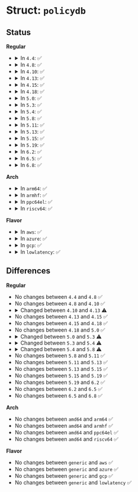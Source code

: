 # Struct: <code>policydb</code>

## Status
<b>Regular</b>
<ul>
<li>
<details>
<summary>In <code>4.4</code>: ✅</summary>

```c
struct policydb {
    int mls_enabled;
    struct symtab symtab[8];
    struct flex_array * sym_val_to_name[8];
    struct class_datum **class_val_to_struct;
    struct role_datum **role_val_to_struct;
    struct user_datum **user_val_to_struct;
    struct flex_array *type_val_to_struct_array;
    struct avtab te_avtab;
    struct role_trans *role_tr;
    struct ebitmap filename_trans_ttypes;
    struct hashtab *filename_trans;
    struct cond_bool_datum **bool_val_to_struct;
    struct avtab te_cond_avtab;
    struct cond_node *cond_list;
    struct role_allow *role_allow;
    struct ocontext * ocontexts[7];
    struct genfs *genfs;
    struct hashtab *range_tr;
    struct flex_array *type_attr_map_array;
    struct ebitmap policycaps;
    struct ebitmap permissive_map;
    size_t len;
    unsigned int policyvers;
    unsigned int reject_unknown;
    unsigned int allow_unknown;
    u16 process_class;
    u32 process_trans_perms;
};
```
</details>
</li>
<li>
<details>
<summary>In <code>4.8</code>: ✅</summary>

```c
struct policydb {
    int mls_enabled;
    struct symtab symtab[8];
    struct flex_array * sym_val_to_name[8];
    struct class_datum **class_val_to_struct;
    struct role_datum **role_val_to_struct;
    struct user_datum **user_val_to_struct;
    struct flex_array *type_val_to_struct_array;
    struct avtab te_avtab;
    struct role_trans *role_tr;
    struct ebitmap filename_trans_ttypes;
    struct hashtab *filename_trans;
    struct cond_bool_datum **bool_val_to_struct;
    struct avtab te_cond_avtab;
    struct cond_node *cond_list;
    struct role_allow *role_allow;
    struct ocontext * ocontexts[7];
    struct genfs *genfs;
    struct hashtab *range_tr;
    struct flex_array *type_attr_map_array;
    struct ebitmap policycaps;
    struct ebitmap permissive_map;
    size_t len;
    unsigned int policyvers;
    unsigned int reject_unknown;
    unsigned int allow_unknown;
    u16 process_class;
    u32 process_trans_perms;
};
```
</details>
</li>
<li>
<details>
<summary>In <code>4.10</code>: ✅</summary>

```c
struct policydb {
    int mls_enabled;
    struct symtab symtab[8];
    struct flex_array * sym_val_to_name[8];
    struct class_datum **class_val_to_struct;
    struct role_datum **role_val_to_struct;
    struct user_datum **user_val_to_struct;
    struct flex_array *type_val_to_struct_array;
    struct avtab te_avtab;
    struct role_trans *role_tr;
    struct ebitmap filename_trans_ttypes;
    struct hashtab *filename_trans;
    struct cond_bool_datum **bool_val_to_struct;
    struct avtab te_cond_avtab;
    struct cond_node *cond_list;
    struct role_allow *role_allow;
    struct ocontext * ocontexts[7];
    struct genfs *genfs;
    struct hashtab *range_tr;
    struct flex_array *type_attr_map_array;
    struct ebitmap policycaps;
    struct ebitmap permissive_map;
    size_t len;
    unsigned int policyvers;
    unsigned int reject_unknown;
    unsigned int allow_unknown;
    u16 process_class;
    u32 process_trans_perms;
};
```
</details>
</li>
<li>
<details>
<summary>In <code>4.13</code>: ✅</summary>

```c
struct policydb {
    int mls_enabled;
    struct symtab symtab[8];
    struct flex_array * sym_val_to_name[8];
    struct class_datum **class_val_to_struct;
    struct role_datum **role_val_to_struct;
    struct user_datum **user_val_to_struct;
    struct flex_array *type_val_to_struct_array;
    struct avtab te_avtab;
    struct role_trans *role_tr;
    struct ebitmap filename_trans_ttypes;
    struct hashtab *filename_trans;
    struct cond_bool_datum **bool_val_to_struct;
    struct avtab te_cond_avtab;
    struct cond_node *cond_list;
    struct role_allow *role_allow;
    struct ocontext * ocontexts[9];
    struct genfs *genfs;
    struct hashtab *range_tr;
    struct flex_array *type_attr_map_array;
    struct ebitmap policycaps;
    struct ebitmap permissive_map;
    size_t len;
    unsigned int policyvers;
    unsigned int reject_unknown;
    unsigned int allow_unknown;
    u16 process_class;
    u32 process_trans_perms;
};
```
</details>
</li>
<li>
<details>
<summary>In <code>4.15</code>: ✅</summary>

```c
struct policydb {
    int mls_enabled;
    struct symtab symtab[8];
    struct flex_array * sym_val_to_name[8];
    struct class_datum **class_val_to_struct;
    struct role_datum **role_val_to_struct;
    struct user_datum **user_val_to_struct;
    struct flex_array *type_val_to_struct_array;
    struct avtab te_avtab;
    struct role_trans *role_tr;
    struct ebitmap filename_trans_ttypes;
    struct hashtab *filename_trans;
    struct cond_bool_datum **bool_val_to_struct;
    struct avtab te_cond_avtab;
    struct cond_node *cond_list;
    struct role_allow *role_allow;
    struct ocontext * ocontexts[9];
    struct genfs *genfs;
    struct hashtab *range_tr;
    struct flex_array *type_attr_map_array;
    struct ebitmap policycaps;
    struct ebitmap permissive_map;
    size_t len;
    unsigned int policyvers;
    unsigned int reject_unknown;
    unsigned int allow_unknown;
    u16 process_class;
    u32 process_trans_perms;
};
```
</details>
</li>
<li>
<details>
<summary>In <code>4.18</code>: ✅</summary>

```c
struct policydb {
    int mls_enabled;
    struct symtab symtab[8];
    struct flex_array * sym_val_to_name[8];
    struct class_datum **class_val_to_struct;
    struct role_datum **role_val_to_struct;
    struct user_datum **user_val_to_struct;
    struct flex_array *type_val_to_struct_array;
    struct avtab te_avtab;
    struct role_trans *role_tr;
    struct ebitmap filename_trans_ttypes;
    struct hashtab *filename_trans;
    struct cond_bool_datum **bool_val_to_struct;
    struct avtab te_cond_avtab;
    struct cond_node *cond_list;
    struct role_allow *role_allow;
    struct ocontext * ocontexts[9];
    struct genfs *genfs;
    struct hashtab *range_tr;
    struct flex_array *type_attr_map_array;
    struct ebitmap policycaps;
    struct ebitmap permissive_map;
    size_t len;
    unsigned int policyvers;
    unsigned int reject_unknown;
    unsigned int allow_unknown;
    u16 process_class;
    u32 process_trans_perms;
};
```
</details>
</li>
<li>
<details>
<summary>In <code>5.0</code>: ✅</summary>

```c
struct policydb {
    int mls_enabled;
    struct symtab symtab[8];
    struct flex_array * sym_val_to_name[8];
    struct class_datum **class_val_to_struct;
    struct role_datum **role_val_to_struct;
    struct user_datum **user_val_to_struct;
    struct flex_array *type_val_to_struct_array;
    struct avtab te_avtab;
    struct role_trans *role_tr;
    struct ebitmap filename_trans_ttypes;
    struct hashtab *filename_trans;
    struct cond_bool_datum **bool_val_to_struct;
    struct avtab te_cond_avtab;
    struct cond_node *cond_list;
    struct role_allow *role_allow;
    struct ocontext * ocontexts[9];
    struct genfs *genfs;
    struct hashtab *range_tr;
    struct flex_array *type_attr_map_array;
    struct ebitmap policycaps;
    struct ebitmap permissive_map;
    size_t len;
    unsigned int policyvers;
    unsigned int reject_unknown;
    unsigned int allow_unknown;
    u16 process_class;
    u32 process_trans_perms;
};
```
</details>
</li>
<li>
<details>
<summary>In <code>5.3</code>: ✅</summary>

```c
struct policydb {
    int mls_enabled;
    struct symtab symtab[8];
    char ** sym_val_to_name[8];
    struct class_datum **class_val_to_struct;
    struct role_datum **role_val_to_struct;
    struct user_datum **user_val_to_struct;
    struct type_datum **type_val_to_struct_array;
    struct avtab te_avtab;
    struct role_trans *role_tr;
    struct ebitmap filename_trans_ttypes;
    struct hashtab *filename_trans;
    struct cond_bool_datum **bool_val_to_struct;
    struct avtab te_cond_avtab;
    struct cond_node *cond_list;
    struct role_allow *role_allow;
    struct ocontext * ocontexts[9];
    struct genfs *genfs;
    struct hashtab *range_tr;
    struct ebitmap *type_attr_map_array;
    struct ebitmap policycaps;
    struct ebitmap permissive_map;
    size_t len;
    unsigned int policyvers;
    unsigned int reject_unknown;
    unsigned int allow_unknown;
    u16 process_class;
    u32 process_trans_perms;
};
```
</details>
</li>
<li>
<details>
<summary>In <code>5.4</code>: ✅</summary>

```c
struct policydb {
    int mls_enabled;
    struct symtab symtab[8];
    char ** sym_val_to_name[8];
    struct class_datum **class_val_to_struct;
    struct role_datum **role_val_to_struct;
    struct user_datum **user_val_to_struct;
    struct type_datum **type_val_to_struct;
    struct avtab te_avtab;
    struct role_trans *role_tr;
    struct ebitmap filename_trans_ttypes;
    struct hashtab *filename_trans;
    struct cond_bool_datum **bool_val_to_struct;
    struct avtab te_cond_avtab;
    struct cond_node *cond_list;
    struct role_allow *role_allow;
    struct ocontext * ocontexts[9];
    struct genfs *genfs;
    struct hashtab *range_tr;
    struct ebitmap *type_attr_map_array;
    struct ebitmap policycaps;
    struct ebitmap permissive_map;
    size_t len;
    unsigned int policyvers;
    unsigned int reject_unknown;
    unsigned int allow_unknown;
    u16 process_class;
    u32 process_trans_perms;
};
```
</details>
</li>
<li>
<details>
<summary>In <code>5.8</code>: ✅</summary>

```c
struct policydb {
    int mls_enabled;
    struct symtab symtab[8];
    char ** sym_val_to_name[8];
    struct class_datum **class_val_to_struct;
    struct role_datum **role_val_to_struct;
    struct user_datum **user_val_to_struct;
    struct type_datum **type_val_to_struct;
    struct avtab te_avtab;
    struct hashtab role_tr;
    struct ebitmap filename_trans_ttypes;
    struct hashtab filename_trans;
    u32 compat_filename_trans_count;
    struct cond_bool_datum **bool_val_to_struct;
    struct avtab te_cond_avtab;
    struct cond_node *cond_list;
    u32 cond_list_len;
    struct role_allow *role_allow;
    struct ocontext * ocontexts[9];
    struct genfs *genfs;
    struct hashtab range_tr;
    struct ebitmap *type_attr_map_array;
    struct ebitmap policycaps;
    struct ebitmap permissive_map;
    size_t len;
    unsigned int policyvers;
    unsigned int reject_unknown;
    unsigned int allow_unknown;
    u16 process_class;
    u32 process_trans_perms;
};
```
</details>
</li>
<li>
<details>
<summary>In <code>5.11</code>: ✅</summary>

```c
struct policydb {
    int mls_enabled;
    struct symtab symtab[8];
    char ** sym_val_to_name[8];
    struct class_datum **class_val_to_struct;
    struct role_datum **role_val_to_struct;
    struct user_datum **user_val_to_struct;
    struct type_datum **type_val_to_struct;
    struct avtab te_avtab;
    struct hashtab role_tr;
    struct ebitmap filename_trans_ttypes;
    struct hashtab filename_trans;
    u32 compat_filename_trans_count;
    struct cond_bool_datum **bool_val_to_struct;
    struct avtab te_cond_avtab;
    struct cond_node *cond_list;
    u32 cond_list_len;
    struct role_allow *role_allow;
    struct ocontext * ocontexts[9];
    struct genfs *genfs;
    struct hashtab range_tr;
    struct ebitmap *type_attr_map_array;
    struct ebitmap policycaps;
    struct ebitmap permissive_map;
    size_t len;
    unsigned int policyvers;
    unsigned int reject_unknown;
    unsigned int allow_unknown;
    u16 process_class;
    u32 process_trans_perms;
};
```
</details>
</li>
<li>
<details>
<summary>In <code>5.13</code>: ✅</summary>

```c
struct policydb {
    int mls_enabled;
    struct symtab symtab[8];
    char ** sym_val_to_name[8];
    struct class_datum **class_val_to_struct;
    struct role_datum **role_val_to_struct;
    struct user_datum **user_val_to_struct;
    struct type_datum **type_val_to_struct;
    struct avtab te_avtab;
    struct hashtab role_tr;
    struct ebitmap filename_trans_ttypes;
    struct hashtab filename_trans;
    u32 compat_filename_trans_count;
    struct cond_bool_datum **bool_val_to_struct;
    struct avtab te_cond_avtab;
    struct cond_node *cond_list;
    u32 cond_list_len;
    struct role_allow *role_allow;
    struct ocontext * ocontexts[9];
    struct genfs *genfs;
    struct hashtab range_tr;
    struct ebitmap *type_attr_map_array;
    struct ebitmap policycaps;
    struct ebitmap permissive_map;
    size_t len;
    unsigned int policyvers;
    unsigned int reject_unknown;
    unsigned int allow_unknown;
    u16 process_class;
    u32 process_trans_perms;
};
```
</details>
</li>
<li>
<details>
<summary>In <code>5.15</code>: ✅</summary>

```c
struct policydb {
    int mls_enabled;
    struct symtab symtab[8];
    char ** sym_val_to_name[8];
    struct class_datum **class_val_to_struct;
    struct role_datum **role_val_to_struct;
    struct user_datum **user_val_to_struct;
    struct type_datum **type_val_to_struct;
    struct avtab te_avtab;
    struct hashtab role_tr;
    struct ebitmap filename_trans_ttypes;
    struct hashtab filename_trans;
    u32 compat_filename_trans_count;
    struct cond_bool_datum **bool_val_to_struct;
    struct avtab te_cond_avtab;
    struct cond_node *cond_list;
    u32 cond_list_len;
    struct role_allow *role_allow;
    struct ocontext * ocontexts[9];
    struct genfs *genfs;
    struct hashtab range_tr;
    struct ebitmap *type_attr_map_array;
    struct ebitmap policycaps;
    struct ebitmap permissive_map;
    size_t len;
    unsigned int policyvers;
    unsigned int reject_unknown;
    unsigned int allow_unknown;
    u16 process_class;
    u32 process_trans_perms;
};
```
</details>
</li>
<li>
<details>
<summary>In <code>5.19</code>: ✅</summary>

```c
struct policydb {
    int mls_enabled;
    struct symtab symtab[8];
    char ** sym_val_to_name[8];
    struct class_datum **class_val_to_struct;
    struct role_datum **role_val_to_struct;
    struct user_datum **user_val_to_struct;
    struct type_datum **type_val_to_struct;
    struct avtab te_avtab;
    struct hashtab role_tr;
    struct ebitmap filename_trans_ttypes;
    struct hashtab filename_trans;
    u32 compat_filename_trans_count;
    struct cond_bool_datum **bool_val_to_struct;
    struct avtab te_cond_avtab;
    struct cond_node *cond_list;
    u32 cond_list_len;
    struct role_allow *role_allow;
    struct ocontext * ocontexts[9];
    struct genfs *genfs;
    struct hashtab range_tr;
    struct ebitmap *type_attr_map_array;
    struct ebitmap policycaps;
    struct ebitmap permissive_map;
    size_t len;
    unsigned int policyvers;
    unsigned int reject_unknown;
    unsigned int allow_unknown;
    u16 process_class;
    u32 process_trans_perms;
};
```
</details>
</li>
<li>
<details>
<summary>In <code>6.2</code>: ✅</summary>

```c
struct policydb {
    int mls_enabled;
    struct symtab symtab[8];
    char ** sym_val_to_name[8];
    struct class_datum **class_val_to_struct;
    struct role_datum **role_val_to_struct;
    struct user_datum **user_val_to_struct;
    struct type_datum **type_val_to_struct;
    struct avtab te_avtab;
    struct hashtab role_tr;
    struct ebitmap filename_trans_ttypes;
    struct hashtab filename_trans;
    u32 compat_filename_trans_count;
    struct cond_bool_datum **bool_val_to_struct;
    struct avtab te_cond_avtab;
    struct cond_node *cond_list;
    u32 cond_list_len;
    struct role_allow *role_allow;
    struct ocontext * ocontexts[9];
    struct genfs *genfs;
    struct hashtab range_tr;
    struct ebitmap *type_attr_map_array;
    struct ebitmap policycaps;
    struct ebitmap permissive_map;
    size_t len;
    unsigned int policyvers;
    unsigned int reject_unknown;
    unsigned int allow_unknown;
    u16 process_class;
    u32 process_trans_perms;
};
```
</details>
</li>
<li>
<details>
<summary>In <code>6.5</code>: ✅</summary>

```c
struct policydb {
    int mls_enabled;
    struct symtab symtab[8];
    char ** sym_val_to_name[8];
    struct class_datum **class_val_to_struct;
    struct role_datum **role_val_to_struct;
    struct user_datum **user_val_to_struct;
    struct type_datum **type_val_to_struct;
    struct avtab te_avtab;
    struct hashtab role_tr;
    struct ebitmap filename_trans_ttypes;
    struct hashtab filename_trans;
    u32 compat_filename_trans_count;
    struct cond_bool_datum **bool_val_to_struct;
    struct avtab te_cond_avtab;
    struct cond_node *cond_list;
    u32 cond_list_len;
    struct role_allow *role_allow;
    struct ocontext * ocontexts[9];
    struct genfs *genfs;
    struct hashtab range_tr;
    struct ebitmap *type_attr_map_array;
    struct ebitmap policycaps;
    struct ebitmap permissive_map;
    size_t len;
    unsigned int policyvers;
    unsigned int reject_unknown;
    unsigned int allow_unknown;
    u16 process_class;
    u32 process_trans_perms;
};
```
</details>
</li>
<li>
<details>
<summary>In <code>6.8</code>: ✅</summary>

```c
struct policydb {
    int mls_enabled;
    struct symtab symtab[8];
    char ** sym_val_to_name[8];
    struct class_datum **class_val_to_struct;
    struct role_datum **role_val_to_struct;
    struct user_datum **user_val_to_struct;
    struct type_datum **type_val_to_struct;
    struct avtab te_avtab;
    struct hashtab role_tr;
    struct ebitmap filename_trans_ttypes;
    struct hashtab filename_trans;
    u32 compat_filename_trans_count;
    struct cond_bool_datum **bool_val_to_struct;
    struct avtab te_cond_avtab;
    struct cond_node *cond_list;
    u32 cond_list_len;
    struct role_allow *role_allow;
    struct ocontext * ocontexts[9];
    struct genfs *genfs;
    struct hashtab range_tr;
    struct ebitmap *type_attr_map_array;
    struct ebitmap policycaps;
    struct ebitmap permissive_map;
    size_t len;
    unsigned int policyvers;
    unsigned int reject_unknown;
    unsigned int allow_unknown;
    u16 process_class;
    u32 process_trans_perms;
};
```
</details>
</li>
</ul>
<b>Arch</b>
<ul>
<li>
<details>
<summary>In <code>arm64</code>: ✅</summary>

```c
struct policydb {
    int mls_enabled;
    struct symtab symtab[8];
    char ** sym_val_to_name[8];
    struct class_datum **class_val_to_struct;
    struct role_datum **role_val_to_struct;
    struct user_datum **user_val_to_struct;
    struct type_datum **type_val_to_struct;
    struct avtab te_avtab;
    struct role_trans *role_tr;
    struct ebitmap filename_trans_ttypes;
    struct hashtab *filename_trans;
    struct cond_bool_datum **bool_val_to_struct;
    struct avtab te_cond_avtab;
    struct cond_node *cond_list;
    struct role_allow *role_allow;
    struct ocontext * ocontexts[9];
    struct genfs *genfs;
    struct hashtab *range_tr;
    struct ebitmap *type_attr_map_array;
    struct ebitmap policycaps;
    struct ebitmap permissive_map;
    size_t len;
    unsigned int policyvers;
    unsigned int reject_unknown;
    unsigned int allow_unknown;
    u16 process_class;
    u32 process_trans_perms;
};
```
</details>
</li>
<li>
<details>
<summary>In <code>armhf</code>: ✅</summary>

```c
struct policydb {
    int mls_enabled;
    struct symtab symtab[8];
    char ** sym_val_to_name[8];
    struct class_datum **class_val_to_struct;
    struct role_datum **role_val_to_struct;
    struct user_datum **user_val_to_struct;
    struct type_datum **type_val_to_struct;
    struct avtab te_avtab;
    struct role_trans *role_tr;
    struct ebitmap filename_trans_ttypes;
    struct hashtab *filename_trans;
    struct cond_bool_datum **bool_val_to_struct;
    struct avtab te_cond_avtab;
    struct cond_node *cond_list;
    struct role_allow *role_allow;
    struct ocontext * ocontexts[9];
    struct genfs *genfs;
    struct hashtab *range_tr;
    struct ebitmap *type_attr_map_array;
    struct ebitmap policycaps;
    struct ebitmap permissive_map;
    size_t len;
    unsigned int policyvers;
    unsigned int reject_unknown;
    unsigned int allow_unknown;
    u16 process_class;
    u32 process_trans_perms;
};
```
</details>
</li>
<li>
<details>
<summary>In <code>ppc64el</code>: ✅</summary>

```c
struct policydb {
    int mls_enabled;
    struct symtab symtab[8];
    char ** sym_val_to_name[8];
    struct class_datum **class_val_to_struct;
    struct role_datum **role_val_to_struct;
    struct user_datum **user_val_to_struct;
    struct type_datum **type_val_to_struct;
    struct avtab te_avtab;
    struct role_trans *role_tr;
    struct ebitmap filename_trans_ttypes;
    struct hashtab *filename_trans;
    struct cond_bool_datum **bool_val_to_struct;
    struct avtab te_cond_avtab;
    struct cond_node *cond_list;
    struct role_allow *role_allow;
    struct ocontext * ocontexts[9];
    struct genfs *genfs;
    struct hashtab *range_tr;
    struct ebitmap *type_attr_map_array;
    struct ebitmap policycaps;
    struct ebitmap permissive_map;
    size_t len;
    unsigned int policyvers;
    unsigned int reject_unknown;
    unsigned int allow_unknown;
    u16 process_class;
    u32 process_trans_perms;
};
```
</details>
</li>
<li>
<details>
<summary>In <code>riscv64</code>: ✅</summary>

```c
struct policydb {
    int mls_enabled;
    struct symtab symtab[8];
    char ** sym_val_to_name[8];
    struct class_datum **class_val_to_struct;
    struct role_datum **role_val_to_struct;
    struct user_datum **user_val_to_struct;
    struct type_datum **type_val_to_struct;
    struct avtab te_avtab;
    struct role_trans *role_tr;
    struct ebitmap filename_trans_ttypes;
    struct hashtab *filename_trans;
    struct cond_bool_datum **bool_val_to_struct;
    struct avtab te_cond_avtab;
    struct cond_node *cond_list;
    struct role_allow *role_allow;
    struct ocontext * ocontexts[9];
    struct genfs *genfs;
    struct hashtab *range_tr;
    struct ebitmap *type_attr_map_array;
    struct ebitmap policycaps;
    struct ebitmap permissive_map;
    size_t len;
    unsigned int policyvers;
    unsigned int reject_unknown;
    unsigned int allow_unknown;
    u16 process_class;
    u32 process_trans_perms;
};
```
</details>
</li>
</ul>
<b>Flavor</b>
<ul>
<li>
<details>
<summary>In <code>aws</code>: ✅</summary>

```c
struct policydb {
    int mls_enabled;
    struct symtab symtab[8];
    char ** sym_val_to_name[8];
    struct class_datum **class_val_to_struct;
    struct role_datum **role_val_to_struct;
    struct user_datum **user_val_to_struct;
    struct type_datum **type_val_to_struct;
    struct avtab te_avtab;
    struct role_trans *role_tr;
    struct ebitmap filename_trans_ttypes;
    struct hashtab *filename_trans;
    struct cond_bool_datum **bool_val_to_struct;
    struct avtab te_cond_avtab;
    struct cond_node *cond_list;
    struct role_allow *role_allow;
    struct ocontext * ocontexts[9];
    struct genfs *genfs;
    struct hashtab *range_tr;
    struct ebitmap *type_attr_map_array;
    struct ebitmap policycaps;
    struct ebitmap permissive_map;
    size_t len;
    unsigned int policyvers;
    unsigned int reject_unknown;
    unsigned int allow_unknown;
    u16 process_class;
    u32 process_trans_perms;
};
```
</details>
</li>
<li>
<details>
<summary>In <code>azure</code>: ✅</summary>

```c
struct policydb {
    int mls_enabled;
    struct symtab symtab[8];
    char ** sym_val_to_name[8];
    struct class_datum **class_val_to_struct;
    struct role_datum **role_val_to_struct;
    struct user_datum **user_val_to_struct;
    struct type_datum **type_val_to_struct;
    struct avtab te_avtab;
    struct role_trans *role_tr;
    struct ebitmap filename_trans_ttypes;
    struct hashtab *filename_trans;
    struct cond_bool_datum **bool_val_to_struct;
    struct avtab te_cond_avtab;
    struct cond_node *cond_list;
    struct role_allow *role_allow;
    struct ocontext * ocontexts[9];
    struct genfs *genfs;
    struct hashtab *range_tr;
    struct ebitmap *type_attr_map_array;
    struct ebitmap policycaps;
    struct ebitmap permissive_map;
    size_t len;
    unsigned int policyvers;
    unsigned int reject_unknown;
    unsigned int allow_unknown;
    u16 process_class;
    u32 process_trans_perms;
};
```
</details>
</li>
<li>
<details>
<summary>In <code>gcp</code>: ✅</summary>

```c
struct policydb {
    int mls_enabled;
    struct symtab symtab[8];
    char ** sym_val_to_name[8];
    struct class_datum **class_val_to_struct;
    struct role_datum **role_val_to_struct;
    struct user_datum **user_val_to_struct;
    struct type_datum **type_val_to_struct;
    struct avtab te_avtab;
    struct role_trans *role_tr;
    struct ebitmap filename_trans_ttypes;
    struct hashtab *filename_trans;
    struct cond_bool_datum **bool_val_to_struct;
    struct avtab te_cond_avtab;
    struct cond_node *cond_list;
    struct role_allow *role_allow;
    struct ocontext * ocontexts[9];
    struct genfs *genfs;
    struct hashtab *range_tr;
    struct ebitmap *type_attr_map_array;
    struct ebitmap policycaps;
    struct ebitmap permissive_map;
    size_t len;
    unsigned int policyvers;
    unsigned int reject_unknown;
    unsigned int allow_unknown;
    u16 process_class;
    u32 process_trans_perms;
};
```
</details>
</li>
<li>
<details>
<summary>In <code>lowlatency</code>: ✅</summary>

```c
struct policydb {
    int mls_enabled;
    struct symtab symtab[8];
    char ** sym_val_to_name[8];
    struct class_datum **class_val_to_struct;
    struct role_datum **role_val_to_struct;
    struct user_datum **user_val_to_struct;
    struct type_datum **type_val_to_struct;
    struct avtab te_avtab;
    struct role_trans *role_tr;
    struct ebitmap filename_trans_ttypes;
    struct hashtab *filename_trans;
    struct cond_bool_datum **bool_val_to_struct;
    struct avtab te_cond_avtab;
    struct cond_node *cond_list;
    struct role_allow *role_allow;
    struct ocontext * ocontexts[9];
    struct genfs *genfs;
    struct hashtab *range_tr;
    struct ebitmap *type_attr_map_array;
    struct ebitmap policycaps;
    struct ebitmap permissive_map;
    size_t len;
    unsigned int policyvers;
    unsigned int reject_unknown;
    unsigned int allow_unknown;
    u16 process_class;
    u32 process_trans_perms;
};
```
</details>
</li>
</ul>

## Differences
<b>Regular</b>
<ul>
<li>
No changes between <code>4.4</code> and <code>4.8</code> ✅
</li>
<li>
No changes between <code>4.8</code> and <code>4.10</code> ✅
</li>
<li>
<details>
<summary>Changed between <code>4.10</code> and <code>4.13</code> ⚠️</summary>
<ul>
<li>
<b>Field type changed. </b>
<code>struct ocontext * ocontexts[7]</code> ➡️ <code>struct ocontext * ocontexts[9]</code>
</li>
</ul>
</details>
</li>
<li>
No changes between <code>4.13</code> and <code>4.15</code> ✅
</li>
<li>
No changes between <code>4.15</code> and <code>4.18</code> ✅
</li>
<li>
No changes between <code>4.18</code> and <code>5.0</code> ✅
</li>
<li>
<details>
<summary>Changed between <code>5.0</code> and <code>5.3</code> ⚠️</summary>
<ul>
<li>
<b>Field type changed. </b>
<code>struct flex_array * sym_val_to_name[8]</code> ➡️ <code>char ** sym_val_to_name[8]</code>
</li>
<li>
<b>Field type changed. </b>
<code>struct flex_array *type_val_to_struct_array</code> ➡️ <code>struct type_datum **type_val_to_struct_array</code>
</li>
<li>
<b>Field type changed. </b>
<code>struct flex_array *type_attr_map_array</code> ➡️ <code>struct ebitmap *type_attr_map_array</code>
</li>
</ul>
</details>
</li>
<li>
<details>
<summary>Changed between <code>5.3</code> and <code>5.4</code> ⚠️</summary>
<ul>
<li>
<b>Field added. </b>
<code>struct type_datum **type_val_to_struct</code>
</li>
<li>
<b>Field removed. </b>
<code>struct type_datum **type_val_to_struct_array</code>
</li>
</ul>
</details>
</li>
<li>
<details>
<summary>Changed between <code>5.4</code> and <code>5.8</code> ⚠️</summary>
<ul>
<li>
<b>Field added. </b>
<code>u32 compat_filename_trans_count</code>
</li>
<li>
<b>Field added. </b>
<code>u32 cond_list_len</code>
</li>
<li>
<b>Field type changed. </b>
<code>struct role_trans *role_tr</code> ➡️ <code>struct hashtab role_tr</code>
</li>
<li>
<b>Field type changed. </b>
<code>struct hashtab *filename_trans</code> ➡️ <code>struct hashtab filename_trans</code>
</li>
<li>
<b>Field type changed. </b>
<code>struct hashtab *range_tr</code> ➡️ <code>struct hashtab range_tr</code>
</li>
</ul>
</details>
</li>
<li>
No changes between <code>5.8</code> and <code>5.11</code> ✅
</li>
<li>
No changes between <code>5.11</code> and <code>5.13</code> ✅
</li>
<li>
No changes between <code>5.13</code> and <code>5.15</code> ✅
</li>
<li>
No changes between <code>5.15</code> and <code>5.19</code> ✅
</li>
<li>
No changes between <code>5.19</code> and <code>6.2</code> ✅
</li>
<li>
No changes between <code>6.2</code> and <code>6.5</code> ✅
</li>
<li>
No changes between <code>6.5</code> and <code>6.8</code> ✅
</li>
</ul>
<b>Arch</b>
<ul>
<li>
No changes between <code>amd64</code> and <code>arm64</code> ✅
</li>
<li>
No changes between <code>amd64</code> and <code>armhf</code> ✅
</li>
<li>
No changes between <code>amd64</code> and <code>ppc64el</code> ✅
</li>
<li>
No changes between <code>amd64</code> and <code>riscv64</code> ✅
</li>
</ul>
<b>Flavor</b>
<ul>
<li>
No changes between <code>generic</code> and <code>aws</code> ✅
</li>
<li>
No changes between <code>generic</code> and <code>azure</code> ✅
</li>
<li>
No changes between <code>generic</code> and <code>gcp</code> ✅
</li>
<li>
No changes between <code>generic</code> and <code>lowlatency</code> ✅
</li>
</ul>
